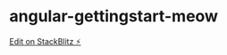 # angular-gettingstart-meow

[Edit on StackBlitz ⚡️](https://stackblitz.com/edit/angular-gettingstart-meow)